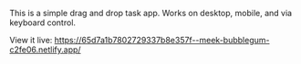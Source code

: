 This is a simple drag and drop task app. Works on desktop, mobile, and via keyboard control.

View it live: https://65d7a1b7802729337b8e357f--meek-bubblegum-c2fe06.netlify.app/
